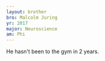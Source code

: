 ```yaml
---
layout: brother
bro: Malcolm Juring
yr: 2017
major: Neuroscience
am: Phi
---
```

He hasn't been to the gym in 2 years.